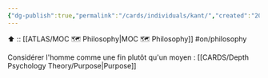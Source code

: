 ```yaml
---
{"dg-publish":true,"permalink":"/cards/individuals/kant/","created":"2023-01-30T21:49:42.988+01:00","updated":"2023-04-29T17:07:39.299+02:00"}
---
```


⬆️ :: [[ATLAS/MOC 🗺️ Philosophy\|MOC 🗺️ Philosophy]]
#on/philosophy 

Considérer l'homme comme une fin plutôt qu'un moyen : [[CARDS/Depth Psychology Theory/Purpose\|Purpose]] 